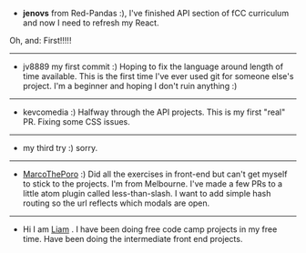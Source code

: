 
* **jenovs** from Red-Pandas :), I've finished API section of fCC curriculum and now I need to refresh my React.

Oh, and: First!!!!!

---

* jv8889 my first commit :) Hoping to fix the language around length of time available. This is the first time I've ever used git for someone else's project. I'm a beginner and hoping I don't ruin anything :)

---

* kevcomedia :) Halfway through the API projects. This is my first "real" PR. Fixing some CSS issues.

---

* my third try :) sorry.

---

* [MarcoThePoro](https://github.com/MarcoThePoro) :) Did all the exercises in front-end but can't get myself to stick to the projects. I'm from Melbourne. I've made a few PRs to a little atom plugin called less-than-slash. I want to add simple hash routing so the url reflects which modals are open.

---
* Hi I am [Liam](https://github.com/liam345) . I have been doing free code camp projects in my free time. Have been doing the intermediate front end projects.